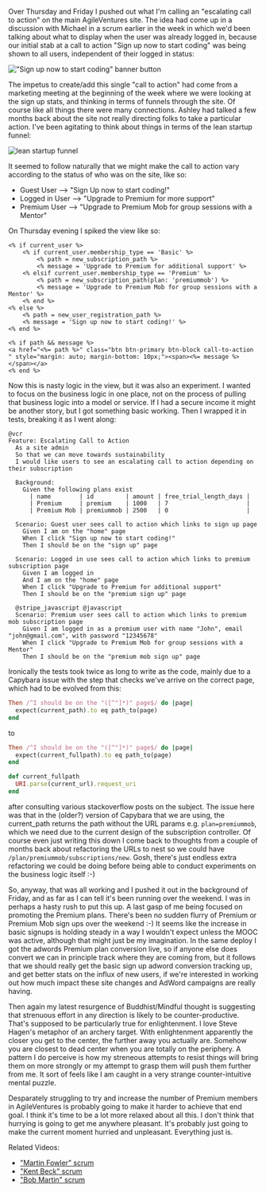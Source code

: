 Over Thursday and Friday I pushed out what I'm calling an "escalating call to action" on the main AgileVentures site.  The idea had come up in a discussion with Michael in a scrum earlier in the week in which we'd been talking about what to display when the user was already logged in, because our initial stab at a call to action "Sign up now to start coding" was being shown to all users, independent of their logged in status:

!["Sign up now to start coding" banner button](https://www.dropbox.com/s/yx69fbv0axhe7kc/Screenshot%202017-02-06%2009.37.58.png?dl=1)

The impetus to create/add this single "call to action" had come from a marketing meeting at the beginning of the week where we were looking at the sign up stats, and thinking in terms of funnels through the site.  Of course like all things there were many connections.  Ashley had talked a few months back about the site not really directing folks to take a particular action.  I've been agitating to think about things in terms of the lean startup funnel:

![lean startup funnel](https://leansteps.files.wordpress.com/2012/10/funnel.png)

It seemed to follow naturally that we might make the call to action vary according to the status of who was on the site, like so:

* Guest User --> "Sign Up now to start coding!"
* Logged in User --> "Upgrade to Premium for more support"
* Premium User -->  "Upgrade to Premium Mob for group sessions with a Mentor"

On Thursday evening I spiked the view like so:

```erb
<% if current_user %>
    <% if current_user.membership_type == 'Basic' %>
        <% path = new_subscription_path %>
        <% message = 'Upgrade to Premium for additional support' %>
    <% elsif current_user.membership_type == 'Premium' %>
        <% path = new_subscription_path(plan: 'premiummob') %>
        <% message = 'Upgrade to Premium Mob for group sessions with a Mentor' %>
    <% end %>
<% else %>
    <% path = new_user_registration_path %>
    <% message = 'Sign up now to start coding!' %>
<% end %>

<% if path && message %>
<a href="<%= path %>" class="btn btn-primary btn-block call-to-action " style="margin: auto; margin-bottom: 10px;"><span><%= message %></span></a>
<% end %>
```

Now this is nasty logic in the view, but it was also an experiment.  I wanted to focus on the business logic in one place, not on the process of pulling that business logic into a model or service.  If I had a secure income it might be another story, but I got something basic working.  Then I wrapped it in tests, breaking it as I went along:

```gherkin
@vcr
Feature: Escalating Call to Action
  As a site admin
  So that we can move towards sustainability
  I would like users to see an escalating call to action depending on their subscription

  Background:
    Given the following plans exist
      | name        | id         | amount | free_trial_length_days |
      | Premium     | premium    | 1000   | 7                      |
      | Premium Mob | premiummob | 2500   | 0                      |

  Scenario: Guest user sees call to action which links to sign up page
    Given I am on the "home" page
    When I click "Sign up now to start coding!"
    Then I should be on the "sign up" page

  Scenario: Logged in use sees call to action which links to premium subscription page
    Given I am logged in
    And I am on the "home" page
    When I click "Upgrade to Premium for additional support"
    Then I should be on the "premium sign up" page

  @stripe_javascript @javascript
  Scenario: Premium user sees call to action which links to premium mob subscription page
    Given I am logged in as a premium user with name "John", email "john@gmail.com", with password "12345678"
    When I click "Upgrade to Premium Mob for group sessions with a Mentor"
    Then I should be on the "premium mob sign up" page
```

Ironically the tests took twice as long to write as the code, mainly due to a Capybara issue with the step that checks we've arrive on the correct page, which had to be evolved from this:

```rb
Then /^I should be on the "([^"]*)" page$/ do |page|
  expect(current_path).to eq path_to(page)
end
```

to

```rb
Then /^I should be on the "([^"]*)" page$/ do |page|
  expect(current_fullpath).to eq path_to(page)
end

def current_fullpath
  URI.parse(current_url).request_uri
end
```

after consulting various stackoverflow posts on the subject.  The issue here was that in the (older?) version of Capybara that we are using, the current_path returns the path without the URL params e.g. `plan=premiummob`, which we need due to the current design of the subscription controller.  Of course even just writing this down I come back to thoughts from a couple of months back about refactoring the URLs to nest so we could have `/plan/premiummob/subscriptions/new`.  Gosh, there's just endless extra refactoring we could be doing before being able to conduct experiments on the business logic itself :-)

So, anyway, that was all working and I pushed it out in the background of Friday, and as far as I can tell it's been running over the weekend.  I was in perhaps a hasty rush to put this up.  A last gasp of me being focused on promoting the Premium plans.  There's been no sudden flurry of Premium or Premium Mob sign ups over the weekend :-) It seems like the increase in basic signups is holding steady in a way I wouldn't expect unless the MOOC was active, although that might just be my imagination.  In the same deploy I got the adwords Premium plan conversion live, so if anyone else does convert we can in principle track where they are coming from, but it follows that we should really get the basic sign up adword conversion tracking up, and get better stats on the influx of new users, if we're interested in working out how much impact these site changes and AdWord campaigns are really having.

Then again my latest resurgence of Buddhist/Mindful thought is suggesting that strenuous effort in any direction is likely to be counter-productive.  That's supposed to be particularly true for enlightenment.  I love Steve Hagen's metaphor of an archery target.  With enlightenment apparently the closer you get to the center, the further away you actually are.  Somehow you are closest to dead center when you are totally on the periphery.  A pattern I do perceive is how my streneous attempts to resist things will bring them on more strongly or my attempt to grasp them will push them further from me.  It sort of feels like I am caught in a very strange counter-intuitive mental puzzle.

Desparately struggling to try and increase the number of Premium members in AgileVentures is probably going to make it harder to achieve that end goal.  I think it's time to be a lot more relaxed about all this.  I don't think that hurrying is going to get me anywhere pleasant.  It's probably just going to make the current moment hurried and unpleasant.  Everything just is.

Related Videos:

* ["Martin Fowler" scrum](https://www.youtube.com/watch?v=Gacp_DDpO5M)
* ["Kent Beck" scrum](https://www.youtube.com/watch?v=hzaQlua3_5s)
* ["Bob Martin" scrum](https://www.youtube.com/watch?v=si2W8keQG4o)
